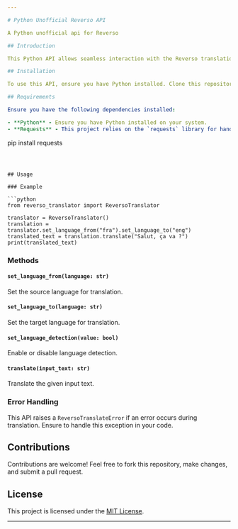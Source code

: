 ```yaml
---

# Python Unofficial Reverso API 

A Python unofficial api for Reverso

## Introduction

This Python API allows seamless interaction with the Reverso translation API, enabling translation between different languages.

## Installation

To use this API, ensure you have Python installed. Clone this repository and place the `reverso_translator.py` file in your project directory.

## Requirements

Ensure you have the following dependencies installed:

- **Python** - Ensure you have Python installed on your system.
- **Requests** - This project relies on the `requests` library for handling HTTP requests. Install it via pip:
  ```
  pip install requests
  ```



## Usage

### Example

```python
from reverso_translator import ReversoTranslator

translator = ReversoTranslator()
translation = translator.set_language_from("fra").set_language_to("eng")
translated_text = translation.translate("Salut, ça va ?")
print(translated_text)
```

### Methods

#### `set_language_from(language: str)`

Set the source language for translation.

#### `set_language_to(language: str)`

Set the target language for translation.

#### `set_language_detection(value: bool)`

Enable or disable language detection.

#### `translate(input_text: str)`

Translate the given input text.

### Error Handling

This API raises a `ReversoTranslateError` if an error occurs during translation. Ensure to handle this exception in your code.

## Contributions

Contributions are welcome! Feel free to fork this repository, make changes, and submit a pull request.

## License

This project is licensed under the [MIT License](LICENSE).

---
```

